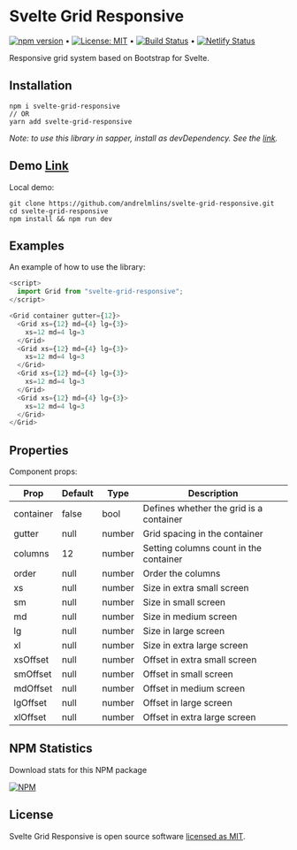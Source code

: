 # Svelte Grid Responsive

[![npm version](https://badge.fury.io/js/svelte-grid-responsive.svg)](https://www.npmjs.com/package/svelte-grid-responsive) &bull; [![License: MIT](https://img.shields.io/badge/License-MIT-yellow.svg)](https://github.com/andrelmlins/svelte-grid-responsive/blob/master/LICENSE) &bull; [![Build Status](https://travis-ci.com/andrelmlins/svelte-grid-responsive.svg?branch=master)](https://travis-ci.com/andrelmlins/svelte-grid-responsive) &bull; [![Netlify Status](https://api.netlify.com/api/v1/badges/5697d9ca-6dcc-4839-99d1-fd0aca0e852c/deploy-status)](https://app.netlify.com/sites/svelte-grid-responsive/deploys)

Responsive grid system based on Bootstrap for Svelte.

## Installation

```
npm i svelte-grid-responsive
// OR
yarn add svelte-grid-responsive
```

<em>Note: to use this library in sapper, install as devDependency. See the [link](https://github.com/sveltejs/sapper-template#using-external-components).</em>

## Demo [Link](https://svelte-grid-responsive.netlify.com/)

Local demo:

```
git clone https://github.com/andrelmlins/svelte-grid-responsive.git
cd svelte-grid-responsive
npm install && npm run dev
```

## Examples

An example of how to use the library:

```js
<script>
  import Grid from "svelte-grid-responsive";
</script>

<Grid container gutter={12}>
  <Grid xs={12} md={4} lg={3}>
    xs=12 md=4 lg=3
  </Grid>
  <Grid xs={12} md={4} lg={3}>
    xs=12 md=4 lg=3
  </Grid>
  <Grid xs={12} md={4} lg={3}>
    xs=12 md=4 lg=3
  </Grid>
  <Grid xs={12} md={4} lg={3}>
    xs=12 md=4 lg=3
  </Grid>
</Grid>
```

## Properties

Component props:

| Prop      | Default | Type   | Description                             |
| --------- | ------- | ------ | --------------------------------------- |
| container | false   | bool   | Defines whether the grid is a container |
| gutter    | null    | number | Grid spacing in the container           |
| columns   | 12      | number | Setting columns count in the container  |
| order     | null    | number | Order the columns                       |
| xs        | null    | number | Size in extra small screen              |
| sm        | null    | number | Size in small screen                    |
| md        | null    | number | Size in medium screen                   |
| lg        | null    | number | Size in large screen                    |
| xl        | null    | number | Size in extra large screen              |
| xsOffset  | null    | number | Offset in extra small screen            |
| smOffset  | null    | number | Offset in small screen                  |
| mdOffset  | null    | number | Offset in medium screen                 |
| lgOffset  | null    | number | Offset in large screen                  |
| xlOffset  | null    | number | Offset in extra large screen            |

## NPM Statistics

Download stats for this NPM package

[![NPM](https://nodei.co/npm/svelte-grid-responsive.png)](https://nodei.co/npm/svelte-grid-responsive/)

## License

Svelte Grid Responsive is open source software [licensed as MIT](https://github.com/andrelmlins/svelte-grid-responsive/blob/master/LICENSE).
